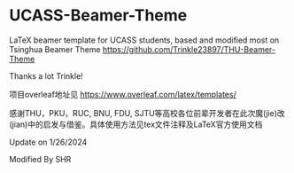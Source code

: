 # UCASS-Beamer-Theme
LaTeX beamer template for UCASS students, based and modified most on Tsinghua Beamer Theme https://github.com/Trinkle23897/THU-Beamer-Theme  

Thanks a lot Trinkle!  

项目overleaf地址见 https://www.overleaf.com/latex/templates/  

感谢THU，PKU，RUC, BNU, FDU, SJTU等高校各位前辈开发者在此次魔(jie)改(jian)中的启发与借鉴。具体使用方法见tex文件注释及LaTeX官方使用文档  

Update on 1/26/2024  

Modified By SHR
